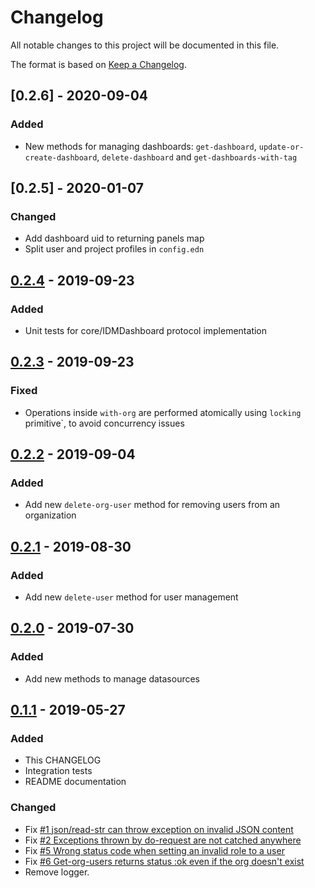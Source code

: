 # Changelog
All notable changes to this project will be documented in this file.

The format is based on [Keep a Changelog](http://keepachangelog.com/en/1.0.0/).

## [0.2.6] - 2020-09-04
### Added
- New methods for managing dashboards: `get-dashboard`, `update-or-create-dashboard`, `delete-dashboard` and `get-dashboards-with-tag`

## [0.2.5] - 2020-01-07
### Changed
- Add dashboard uid to returning panels map
- Split user and project profiles in `config.edn`

## [0.2.4] - 2019-09-23
### Added
- Unit tests for core/IDMDashboard protocol implementation

## [0.2.3] - 2019-09-23
### Fixed
- Operations inside `with-org` are performed atomically using `locking` primitive`, to avoid concurrency issues

## [0.2.2] - 2019-09-04

### Added
- Add new `delete-org-user` method for removing users from an organization

## [0.2.1] - 2019-08-30

### Added
- Add new `delete-user` method for user management

## [0.2.0] - 2019-07-30

### Added
- Add new methods to manage datasources

## [0.1.1] - 2019-05-27

### Added
- This CHANGELOG
- Integration tests
- README documentation

### Changed
- Fix [#1 json/read-str can throw exception on invalid JSON content](https://github.com/magnetcoop/dashboard-manager.grafana/issues/1)
- Fix [#2 Exceptions thrown by do-request are not catched anywhere](https://github.com/magnetcoop/dashboard-manager.grafana/issues/2)
- Fix [#5 Wrong status code when setting an invalid role to a user](https://github.com/magnetcoop/dashboard-manager.grafana/issues/5)
- Fix [#6 Get-org-users returns status :ok even if the org doesn't exist](https://github.com/magnetcoop/dashboard-manager.grafana/issues/6)
- Remove logger.

[UNRELEASED]:  https://github.com/magnetcoop/buddy-auth.jwt-oidc/compare/v0.2.4...HEAD
[0.2.4]: https://github.com/magnetcoop/buddy-auth.jwt-oidc/releases/tag/v0.2.4
[0.2.3]: https://github.com/magnetcoop/buddy-auth.jwt-oidc/releases/tag/v0.2.3
[0.2.2]: https://github.com/magnetcoop/buddy-auth.jwt-oidc/releases/tag/v0.2.2
[0.2.1]: https://github.com/magnetcoop/buddy-auth.jwt-oidc/releases/tag/v0.2.1
[0.2.1]: https://github.com/magnetcoop/buddy-auth.jwt-oidc/releases/tag/v0.2.1
[0.2.0]: https://github.com/magnetcoop/buddy-auth.jwt-oidc/releases/tag/v0.2.0
[0.1.1]: https://github.com/magnetcoop/buddy-auth.jwt-oidc/releases/tag/v0.1.1
